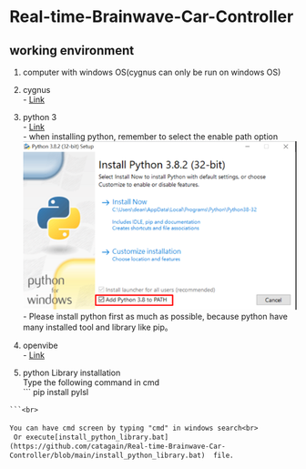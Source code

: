# Real-time-Brainwave-Car-Controller

## working environment
  1. computer with windows OS(cygnus can only be run on windows OS)
  2. cygnus<br>
    - [Link](https://drive.google.com/file/d/1sH7X4EFP8hUWEHtPcJr0E_8npi1PI3sR/view)
  3. python 3<br>
    - [Link](https://www.python.org/downloads/)<br>
    - when installing python, remember to select the enable path option<br>
    ![image](python_install.png) <br>
    - Please install python first as much as possible, because python have many installed tool and library like pip。
  4. openvibe<br>
    - [Link](http://openvibe.inria.fr/downloads/)
  
  5. python Library installation<br>
     Type the following command in cmd<br>
    ```
    pip install pylsl

    ```<br>

    You can have cmd screen by typing "cmd" in windows search<br>
     Or execute[install_python_library.bat](https://github.com/catagain/Real-time-Brainwave-Car-Controller/blob/main/install_python_library.bat)  file.
    
    
## 

